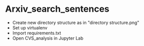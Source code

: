 # Arxiv_search_sentences

- Create new directory structure as in "directory structure.png" 
- Set up virtualenv 
- Import requirements.txt 
- Open CVS_analysis in Jupyter Lab
